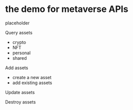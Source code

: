 # the demo for metaverse APIs

placeholder

Query assets
* crypto
* NFT
* personal
* shared

Add assets
* create a new asset
* add existing assets

Update assets

Destroy assets
